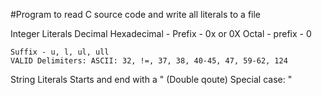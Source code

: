 #Program to read C source code and write all literals to a file


Integer Literals
    Decimal
    Hexadecimal - Prefix - 0x or 0X
    Octal - prefix - 0

    Suffix - u, l, ul, ull
    VALID Delimiters: ASCII: 32, !=, 37, 38, 40-45, 47, 59-62, 124


String Literals
    Starts and end with a " (Double qoute)
    Special case: \"
